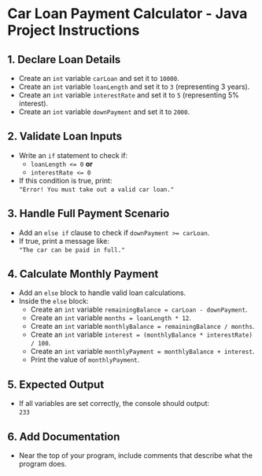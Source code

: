 # Car Loan Payment Calculator - Java Project Instructions

## 1. Declare Loan Details
- Create an `int` variable `carLoan` and set it to `10000`.
- Create an `int` variable `loanLength` and set it to `3` (representing 3 years).
- Create an `int` variable `interestRate` and set it to `5` (representing 5% interest).
- Create an `int` variable `downPayment` and set it to `2000`.

## 2. Validate Loan Inputs
- Write an `if` statement to check if:
    - `loanLength <= 0` **or**
    - `interestRate <= 0`
- If this condition is true, print:  
  `"Error! You must take out a valid car loan."`

## 3. Handle Full Payment Scenario
- Add an `else if` clause to check if `downPayment >= carLoan`.
- If true, print a message like:  
  `"The car can be paid in full."`

## 4. Calculate Monthly Payment
- Add an `else` block to handle valid loan calculations.
- Inside the `else` block:
    - Create an `int` variable `remainingBalance = carLoan - downPayment`.
    - Create an `int` variable `months = loanLength * 12`.
    - Create an `int` variable `monthlyBalance = remainingBalance / months`.
    - Create an `int` variable `interest = (monthlyBalance * interestRate) / 100`.
    - Create an `int` variable `monthlyPayment = monthlyBalance + interest`.
    - Print the value of `monthlyPayment`.

## 5. Expected Output
- If all variables are set correctly, the console should output:  
  `233`

## 6. Add Documentation
- Near the top of your program, include comments that describe what the program does.
